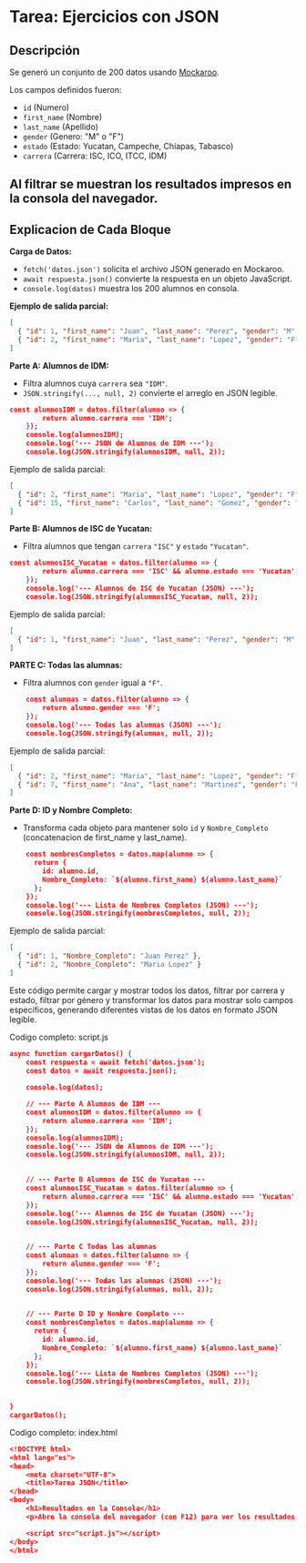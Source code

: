# Tarea: Ejercicios con JSON

## Descripción
Se generó un conjunto de 200 datos usando [Mockaroo](https://www.mockaroo.com/).  

Los campos definidos fueron:

- `id` (Numero)  
- `first_name` (Nombre)  
- `last_name` (Apellido)  
- `gender` (Genero: "M" o "F")  
- `estado` (Estado: Yucatan, Campeche, Chiapas, Tabasco)  
- `carrera` (Carrera: ISC, ICO, ITCC, IDM)

Al filtrar se muestran los resultados impresos en la consola del navegador.
---

## Explicacion de Cada Bloque

**Carga de Datos:**
- `fetch('datos.json')` solicita el archivo JSON generado en Mockaroo.  
- `await respuesta.json()` convierte la respuesta en un objeto JavaScript.  
- `console.log(datos)` muestra los 200 alumnos en consola.  

**Ejemplo de salida parcial:**
```json
[
  { "id": 1, "first_name": "Juan", "last_name": "Perez", "gender": "M", "estado": "Yucatan", "carrera": "ISC" },
  { "id": 2, "first_name": "Maria", "last_name": "Lopez", "gender": "F", "estado": "Chiapas", "carrera": "IDM" }
]
```

**Parte A: Alumnos de IDM:**  

- Filtra alumnos cuya `carrera` sea `"IDM"`.  
- `JSON.stringify(..., null, 2)` convierte el arreglo en JSON legible.  

```json
const alumnosIDM = datos.filter(alumno => {
        return alumno.carrera === 'IDM';
    });
    console.log(alumnosIDM);
    console.log('--- JSON de Alumnos de IDM ---');
    console.log(JSON.stringify(alumnosIDM, null, 2));
```

Ejemplo de salida parcial:
```json
[
  { "id": 2, "first_name": "Maria", "last_name": "Lopez", "gender": "F", "estado": "Chiapas", "carrera": "IDM" },
  { "id": 15, "first_name": "Carlos", "last_name": "Gomez", "gender": "M", "estado": "Tabasco", "carrera": "IDM" }
]
```

**Parte B: Alumnos de ISC de Yucatan:**  
- Filtra alumnos que tengan `carrera` `"ISC"` y `estado` `"Yucatan"`.  
```json
const alumnosISC_Yucatan = datos.filter(alumno => {
        return alumno.carrera === 'ISC' && alumno.estado === 'Yucatan';
    });
    console.log('--- Alumnos de ISC de Yucatan (JSON) ---');
    console.log(JSON.stringify(alumnosISC_Yucatan, null, 2));
```

Ejemplo de salida parcial:
```json
[
  { "id": 1, "first_name": "Juan", "last_name": "Perez", "gender": "M", "estado": "Yucatan", "carrera": "ISC" }
]
```

**PARTE C: Todas las alumnas:**  
- Filtra alumnos con `gender` igual a `"F"`.  

```json
    const alumnas = datos.filter(alumno => {
        return alumno.gender === 'F';
    });
    console.log('--- Todas las alumnas (JSON) ---');
    console.log(JSON.stringify(alumnas, null, 2));
```
Ejemplo de salida parcial:
```json
[
  { "id": 2, "first_name": "Maria", "last_name": "Lopez", "gender": "F", "estado": "Chiapas", "carrera": "IDM" },
  { "id": 7, "first_name": "Ana", "last_name": "Martinez", "gender": "F", "estado": "Campeche", "carrera": "ISC" }
]
```

**Parte D: ID y Nombre Completo:**  
- Transforma cada objeto para mantener solo `id` y `Nombre_Completo` (concatenacion de first_name y last_name).  
```json
    const nombresCompletos = datos.map(alumno => {
      return {
        id: alumno.id, 
        Nombre_Completo: `${alumno.first_name} ${alumno.last_name}`
      };
    });
    console.log('--- Lista de Nombres Completos (JSON) ---');
    console.log(JSON.stringify(nombresCompletos, null, 2));
```

Ejemplo de salida parcial:
```json
[
  { "id": 1, "Nombre_Completo": "Juan Perez" },
  { "id": 2, "Nombre_Completo": "Maria Lopez" }
]
```

Este código permite cargar y mostrar todos los datos, filtrar por carrera y estado, filtrar por género y transformar los datos para mostrar solo campos específicos, generando diferentes vistas de los datos en formato JSON legible.

Codigo completo: script.js

```json
async function cargarDatos() {
    const respuesta = await fetch('datos.json');
    const datos = await respuesta.json();
    
    console.log(datos); 

    // --- Parte A Alumnos de IDM ---
    const alumnosIDM = datos.filter(alumno => {
        return alumno.carrera === 'IDM';
    });
    console.log(alumnosIDM);
    console.log('--- JSON de Alumnos de IDM ---');
    console.log(JSON.stringify(alumnosIDM, null, 2));

    
    // --- Parte B Alumnos de ISC de Yucatan ---
    const alumnosISC_Yucatan = datos.filter(alumno => {
        return alumno.carrera === 'ISC' && alumno.estado === 'Yucatan';
    });
    console.log('--- Alumnos de ISC de Yucatan (JSON) ---');
    console.log(JSON.stringify(alumnosISC_Yucatan, null, 2));

    
    // --- Parte C Todas las alumnas
    const alumnas = datos.filter(alumno => {
        return alumno.gender === 'F';
    });
    console.log('--- Todas las alumnas (JSON) ---');
    console.log(JSON.stringify(alumnas, null, 2));

    
    // --- Parte D ID y Nombre Completo ---
    const nombresCompletos = datos.map(alumno => {
      return {
        id: alumno.id, 
        Nombre_Completo: `${alumno.first_name} ${alumno.last_name}`
      };
    });
    console.log('--- Lista de Nombres Completos (JSON) ---');
    console.log(JSON.stringify(nombresCompletos, null, 2));

    
} 
cargarDatos();
```


Codigo completo: index.html

```json
<!DOCTYPE html>
<html lang="es">
<head>
    <meta charset="UTF-8">
    <title>Tarea JSON</title>
</head>
<body>
    <h1>Resultados en la Consola</h1>
    <p>Abre la consola del navegador (con F12) para ver los resultados.</p>

    <script src="script.js"></script>
</body>
</html>
```
